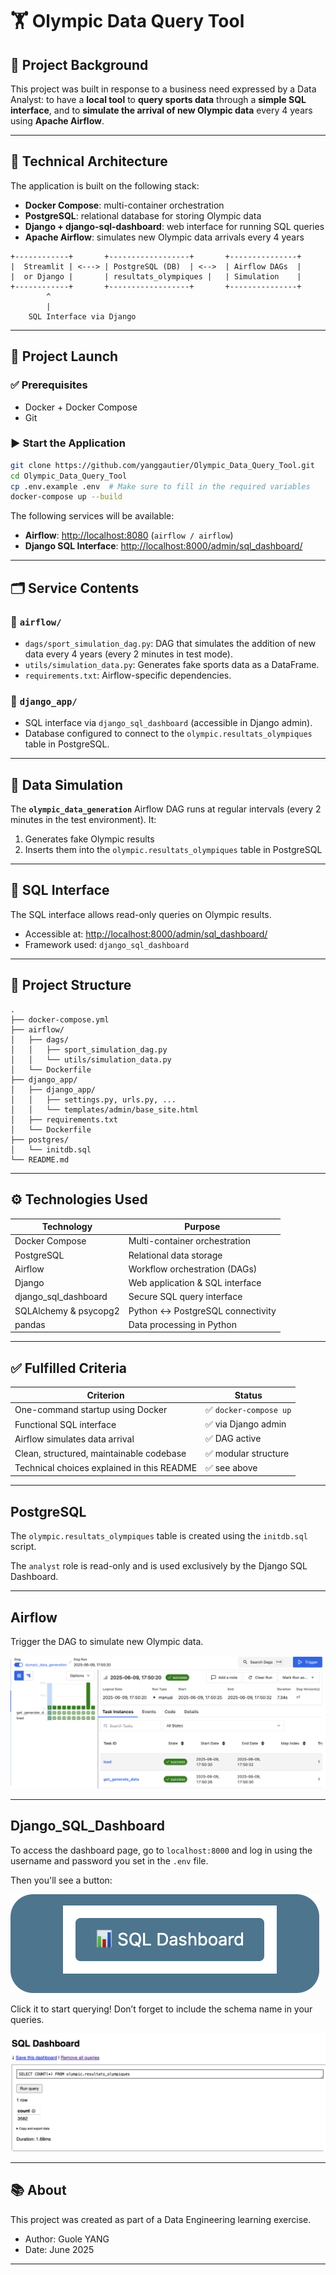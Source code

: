 # 🏋️ Olympic Data Query Tool

## 🧠 Project Background

This project was built in response to a business need expressed by a Data Analyst: to have a **local tool** to **query sports data** through a **simple SQL interface**, and to **simulate the arrival of new Olympic data** every 4 years using **Apache Airflow**.

---

## 🧱 Technical Architecture

The application is built on the following stack:

* **Docker Compose**: multi-container orchestration
* **PostgreSQL**: relational database for storing Olympic data
* **Django + django-sql-dashboard**: web interface for running SQL queries
* **Apache Airflow**: simulates new Olympic data arrivals every 4 years

```
+------------+       +------------------+       +---------------+
|  Streamlit | <---> | PostgreSQL (DB)  | <-->  | Airflow DAGs  |
|  or Django |       | resultats_olympiques |   | Simulation    |
+------------+       +------------------+       +---------------+
        ^
        |
    SQL Interface via Django
```

---

## 🚀 Project Launch

### ✅ Prerequisites

* Docker + Docker Compose
* Git

### ▶️ Start the Application

```bash
git clone https://github.com/yanggautier/Olympic_Data_Query_Tool.git
cd Olympic_Data_Query_Tool
cp .env.example .env  # Make sure to fill in the required variables
docker-compose up --build
```

The following services will be available:

* **Airflow**: [http://localhost:8080](http://localhost:8080) (`airflow / airflow`)
* **Django SQL Interface**: [http://localhost:8000/admin/sql\_dashboard/](http://localhost:8000/admin/sql_dashboard/)

---

## 🗂 Service Contents

### 📁 `airflow/`

* `dags/sport_simulation_dag.py`: DAG that simulates the addition of new data every 4 years (every 2 minutes in test mode).
* `utils/simulation_data.py`: Generates fake sports data as a DataFrame.
* `requirements.txt`: Airflow-specific dependencies.

### 📁 `django_app/`

* SQL interface via `django_sql_dashboard` (accessible in Django admin).
* Database configured to connect to the `olympic.resultats_olympiques` table in PostgreSQL.

---

## 🔄 Data Simulation

The **`olympic_data_generation`** Airflow DAG runs at regular intervals (every 2 minutes in the test environment). It:

1. Generates fake Olympic results
2. Inserts them into the `olympic.resultats_olympiques` table in PostgreSQL

---

## 📌 SQL Interface

The SQL interface allows read-only queries on Olympic results.

* Accessible at: [http://localhost:8000/admin/sql\_dashboard/](http://localhost:8000/admin/sql_dashboard/)
* Framework used: `django_sql_dashboard`

---

## 📁 Project Structure

```
.
├── docker-compose.yml
├── airflow/
│   ├── dags/
│   │   ├── sport_simulation_dag.py
│   │   └── utils/simulation_data.py
│   └── Dockerfile
├── django_app/
│   ├── django_app/
│   │   ├── settings.py, urls.py, ...
│   │   └── templates/admin/base_site.html
│   ├── requirements.txt
│   └── Dockerfile
├── postgres/
│   └── initdb.sql
└── README.md
```

---

## ⚙️ Technologies Used

| Technology             | Purpose                          |
|------------------------| -------------------------------- |
| Docker Compose         | Multi-container orchestration    |
| PostgreSQL             | Relational data storage          |
| Airflow                | Workflow orchestration (DAGs)    |
| Django                 | Web application & SQL interface  |
| django\_sql\_dashboard | Secure SQL query interface       |
| SQLAlchemy  & psycopg2         | Python ↔ PostgreSQL connectivity |
| pandas                 | Data processing in Python        |

---

## ✅ Fulfilled Criteria

| Criterion                                  | Status                |
| ------------------------------------------ | --------------------- |
| One-command startup using Docker           | ✅ `docker-compose up` |
| Functional SQL interface                   | ✅ via Django admin    |
| Airflow simulates data arrival             | ✅ DAG active          |
| Clean, structured, maintainable codebase   | ✅ modular structure   |
| Technical choices explained in this README | ✅ see above           |

---

## PostgreSQL

The `olympic.resultats_olympiques` table is created using the `initdb.sql` script.

The `analyst` role is read-only and is used exclusively by the Django SQL Dashboard.

---

## Airflow

Trigger the DAG to simulate new Olympic data.

![Airflow](images/airflow.png)

---

## Django\_SQL\_Dashboard

To access the dashboard page, go to `localhost:8000` and log in using the username and password you set in the `.env` file.

Then you'll see a button:

![Button](images/bouton.png)

Click it to start querying!
Don’t forget to include the schema name in your queries.

![Dashboard](images/dashboard.png)

---

## 📚 About

This project was created as part of a Data Engineering learning exercise.

* Author: Guole YANG
* Date: June 2025

---
